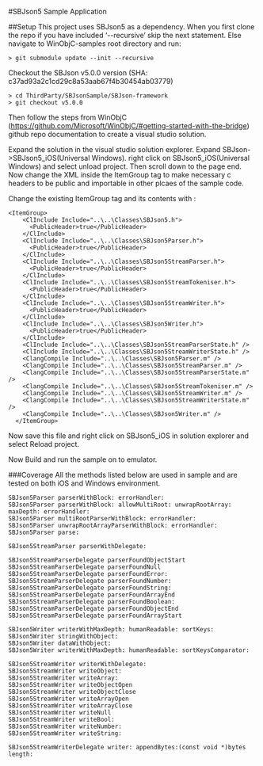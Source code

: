 #SBJson5 Sample Application 

##Setup
This project uses SBJson5 as a dependency. When you first clone the repo if you have included ‘--recursive’ skip the next statement. Else navigate to WinObjC-samples root directory and run:
```
> git submodule update --init --recursive
```

Checkout the SBJson v5.0.0 version (SHA: c37ad93a2c1cd29c8a53aab67f4b30454ab03779)
```
> cd ThirdParty/SBJsonSample/SBJson-framework
> git checkout v5.0.0
```

Then follow the steps from WinObjC (https://github.com/Microsoft/WinObjC/#getting-started-with-the-bridge) github repo documentation to create a visual studio solution.

Expand the solution in the visual studio solution explorer. Expand SBJson->SBJson5_iOS(Universal Windows). right click on SBJson5_iOS(Universal Windows) and select unload project. Then scroll down to the page end.
Now change the XML inside the ItemGroup tag to make necessary c headers to be public and importable in other plcaes of the sample code.

Change the  existing ItemGroup tag and its contents with :

```
<ItemGroup>
    <ClInclude Include="..\..\Classes\SBJson5.h">
      <PublicHeader>true</PublicHeader>
    </ClInclude>
    <ClInclude Include="..\..\Classes\SBJson5Parser.h">
      <PublicHeader>true</PublicHeader>
    </ClInclude>
    <ClInclude Include="..\..\Classes\SBJson5StreamParser.h">
      <PublicHeader>true</PublicHeader>
    </ClInclude>
    <ClInclude Include="..\..\Classes\SBJson5StreamTokeniser.h">
      <PublicHeader>true</PublicHeader>
    </ClInclude>
    <ClInclude Include="..\..\Classes\SBJson5StreamWriter.h">
      <PublicHeader>true</PublicHeader>
    </ClInclude>
    <ClInclude Include="..\..\Classes\SBJson5Writer.h">
      <PublicHeader>true</PublicHeader>
    </ClInclude>
    <ClInclude Include="..\..\Classes\SBJson5StreamParserState.h" />
    <ClInclude Include="..\..\Classes\SBJson5StreamWriterState.h" />
    <ClangCompile Include="..\..\Classes\SBJson5Parser.m" />
    <ClangCompile Include="..\..\Classes\SBJson5StreamParser.m" />
    <ClangCompile Include="..\..\Classes\SBJson5StreamParserState.m" />
    <ClangCompile Include="..\..\Classes\SBJson5StreamTokeniser.m" />
    <ClangCompile Include="..\..\Classes\SBJson5StreamWriter.m" />
    <ClangCompile Include="..\..\Classes\SBJson5StreamWriterState.m" />
    <ClangCompile Include="..\..\Classes\SBJson5Writer.m" />
  </ItemGroup>
 ```
 
 Now save this file and right click on SBJson5_iOS in solution explorer and select Reload project.

Now Build and run the sample on to emulator.

###Coverage
All the methods listed below are used in sample and are tested on both iOS and Windows environment.
```
SBJson5Parser parserWithBlock: errorHandler:
SBJson5Parser parserWithBlock: allowMultiRoot: unwrapRootArray: maxDepth: errorHandler:
SBJson5Parser multiRootParserWithBlock: errorHandler:
SBJson5Parser unwrapRootArrayParserWithBlock: errorHandler:
SBJson5Parser parse:

SBJson5StreamParser parserWithDelegate:

SBJson5StreamParserDelegate parserFoundObjectStart
SBJson5StreamParserDelegate parserFoundNull
SBJson5StreamParserDelegate parserFoundError:
SBJson5StreamParserDelegate parserFoundNumber:
SBJson5StreamParserDelegate parserFoundString:
SBJson5StreamParserDelegate parserFoundArrayEnd
SBJson5StreamParserDelegate parserFoundBoolean:
SBJson5StreamParserDelegate parserFoundObjectEnd
SBJson5StreamParserDelegate parserFoundArrayStart

SBJson5Writer writerWithMaxDepth: humanReadable: sortKeys:
SBJson5Writer stringWithObject:
SBJson5Writer dataWithObject:
SBJson5Writer writerWithMaxDepth: humanReadable: sortKeysComparator:

SBJson5StreamWriter writerWithDelegate:
SBJson5StreamWriter writeObject:
SBJson5StreamWriter writeArray:
SBJson5StreamWriter writeObjectOpen
SBJson5StreamWriter writeObjectClose
SBJson5StreamWriter writeArrayOpen
SBJson5StreamWriter writeArrayClose
SBJson5StreamWriter writeNull
SBJson5StreamWriter writeBool:
SBJson5StreamWriter writeNumber:
SBJson5StreamWriter writeString:

SBJson5StreamWriterDelegate writer: appendBytes:(const void *)bytes length:

```
